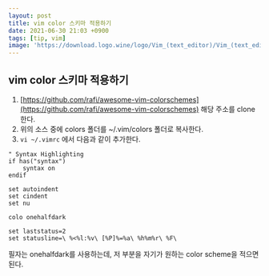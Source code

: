 ```yaml
---
layout: post
title: vim color 스키마 적용하기 
date: 2021-06-30 21:03 +0900
tags: [tip, vim]
image: 'https://download.logo.wine/logo/Vim_(text_editor)/Vim_(text_editor)-Logo.wine.png'
---
```


## vim color 스키마 적용하기 

 1. [https://github.com/rafi/awesome-vim-colorschemes](https://github.com/rafi/awesome-vim-colorschemes) 해당 주소를 clone한다. 
 2. 위의 소스 중에 colors 폴더를 ~/.vim/colors 폴더로 복사한다. 
 3. `vi ~/.vimrc` 에서 다음과 같이 추가한다.

   ```shell
   " Syntax Highlighting
   if has("syntax")  
       syntax on
   endif
   
   set autoindent  
   set cindent  
   set nu
   
   colo onehalfdark
   
   set laststatus=2  
   set statusline=\ %<%l:%v\ [%P]%=%a\ %h%m%r\ %F\ 
   ```

   필자는 onehalfdark를 사용하는데, 저 부분을 자기가 원하는 color scheme을 적으면 된다. 

